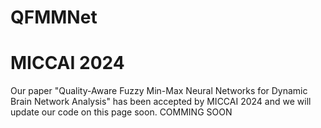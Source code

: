 # QFMMNet
# MICCAI 2024
Our paper "Quality-Aware Fuzzy Min-Max Neural Networks for Dynamic Brain Network Analysis" has been accepted by MICCAI 2024 and we will update our code on this page soon.
COMMING SOON
